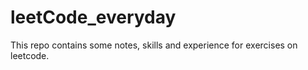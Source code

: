 # leetCode_everyday
This repo contains some notes, skills and experience for exercises on leetcode.
